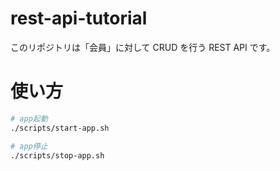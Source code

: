 # rest-api-tutorial

このリポジトリは「会員」に対して CRUD を行う REST API です。

# 使い方

```bash
# app起動
./scripts/start-app.sh

# app停止
./scripts/stop-app.sh
```
